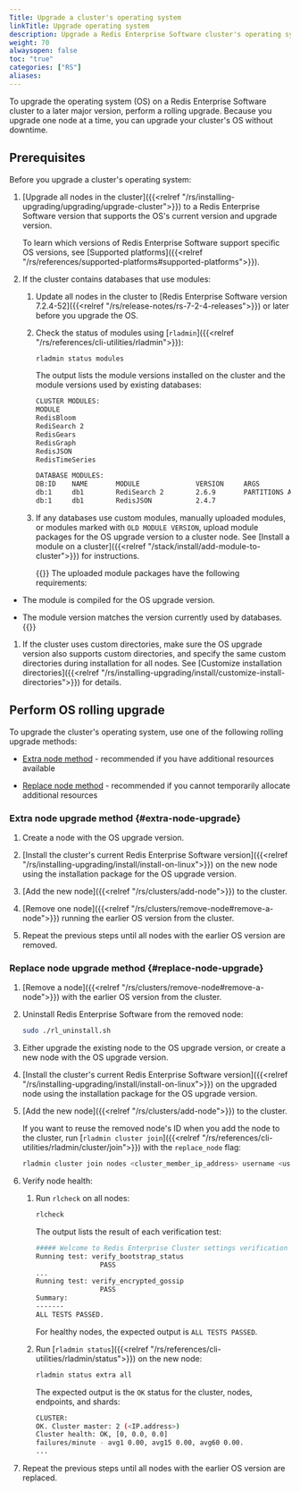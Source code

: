 ```yaml
---
Title: Upgrade a cluster's operating system
linkTitle: Upgrade operating system
description: Upgrade a Redis Enterprise Software cluster's operating system to a later major version.
weight: 70
alwaysopen: false
toc: "true"
categories: ["RS"]
aliases: 
---
```


To upgrade the operating system (OS) on a Redis Enterprise Software cluster to a later major version, perform a rolling upgrade. Because you upgrade one node at a time, you can upgrade your cluster's OS without downtime.

## Prerequisites

Before you upgrade a cluster's operating system:

1. [Upgrade all nodes in the cluster]({{<relref "/rs/installing-upgrading/upgrading/upgrade-cluster">}}) to a Redis Enterprise Software version that supports the OS's current version and upgrade version.

    To learn which versions of Redis Enterprise Software support specific OS versions, see [Supported platforms]({{<relref "/rs/references/supported-platforms#supported-platforms">}}).

1. If the cluster contains databases that use modules:

    1. Update all nodes in the cluster to [Redis Enterprise Software version 7.2.4-52]({{<relref "/rs/release-notes/rs-7-2-4-releases">}}) or later before you upgrade the OS.

    1. Check the status of modules using [`rladmin`]({{<relref "/rs/references/cli-utilities/rladmin">}}):

        ```sh
        rladmin status modules
        ```

        The output lists the module versions installed on the cluster and the module versions used by existing databases:

        ```sh
        CLUSTER MODULES:
        MODULE                                                                      VERSION                            
        RedisBloom                                                                  2.6.3                              
        RediSearch 2                                                                2.8.4                              
        RedisGears                                                                  2.0.12                             
        RedisGraph                                                                  2.10.12                            
        RedisJSON                                                                   2.6.6                              
        RedisTimeSeries                                                             1.10.6                             

        DATABASE MODULES:
        DB:ID    NAME       MODULE              VERSION     ARGS                     STATUS                            
        db:1     db1        RediSearch 2        2.6.9       PARTITIONS AUTO          OK, OLD MODULE VERSION            
        db:1     db1        RedisJSON           2.4.7                                OK, OLD MODULE VERSION  
        ```

    1. If any databases use custom modules, manually uploaded modules, or modules marked with `OLD MODULE VERSION`, upload module packages for the OS upgrade version to a cluster node. See [Install a module on a cluster]({{<relref "/stack/install/add-module-to-cluster">}}) for instructions.

        {{<note>}}
The uploaded module packages have the following requirements:

- The module is compiled for the OS upgrade version.
    
- The module version matches the version currently used by databases.
        {{</note>}}

1. If the cluster uses custom directories, make sure the OS upgrade version also supports custom directories, and specify the same custom directories during installation for all nodes. See [Customize installation directories]({{<relref "/rs/installing-upgrading/install/customize-install-directories">}}) for details.

## Perform OS rolling upgrade

To upgrade the cluster's operating system, use one of the following rolling upgrade methods:

- [Extra node method](#extra-node-upgrade) - recommended if you have additional resources available

- [Replace node method](#replace-node-upgrade) - recommended if you cannot temporarily allocate additional resources

### Extra node upgrade method {#extra-node-upgrade}

1. Create a node with the OS upgrade version.

1. [Install the cluster's current Redis Enterprise Software version]({{<relref "/rs/installing-upgrading/install/install-on-linux">}}) on the new node using the installation package for the OS upgrade version.

1. [Add the new node]({{<relref "/rs/clusters/add-node">}})  to the cluster.

1. [Remove one node]({{<relref "/rs/clusters/remove-node#remove-a-node">}}) running the earlier OS version from the cluster.

1. Repeat the previous steps until all nodes with the earlier OS version are removed.

### Replace node upgrade method {#replace-node-upgrade}

1. [Remove a node]({{<relref "/rs/clusters/remove-node#remove-a-node">}}) with the earlier OS version from the cluster.

1. Uninstall Redis Enterprise Software from the removed node:

    ```sh
    sudo ./rl_uninstall.sh
    ```

1. Either upgrade the existing node to the OS upgrade version, or create a new node with the OS upgrade version.

1. [Install the cluster's current Redis Enterprise Software version]({{<relref "/rs/installing-upgrading/install/install-on-linux">}}) on the upgraded node using the installation package for the OS upgrade version.

1. [Add the new node]({{<relref "/rs/clusters/add-node">}}) to the cluster.

    If you want to reuse the removed node's ID when you add the node to the cluster, run [`rladmin cluster join`]({{<relref "/rs/references/cli-utilities/rladmin/cluster/join">}}) with the `replace_node` flag:

    ```sh
    rladmin cluster join nodes <cluster_member_ip_address> username <username> password <password> replace_node <node_id>
    ```

1. Verify node health:

    1. Run `rlcheck` on all nodes:

        ```sh
        rlcheck
        ```

        The output lists the result of each verification test:

        ```sh
        ##### Welcome to Redis Enterprise Cluster settings verification utility ####
        Running test: verify_bootstrap_status
		                PASS
        ...
        Running test: verify_encrypted_gossip
		                PASS
        Summary:
        -------
        ALL TESTS PASSED.
        ```

        For healthy nodes, the expected output is `ALL TESTS PASSED`.

    1. Run [`rladmin status`]({{<relref "/rs/references/cli-utilities/rladmin/status">}}) on the new node:

        ```sh
        rladmin status extra all
        ```

        The expected output is the `OK` status for the cluster, nodes, endpoints, and shards:

        ```sh
        CLUSTER:
        OK. Cluster master: 2 (<IP.address>)
        Cluster health: OK, [0, 0.0, 0.0]
        failures/minute - avg1 0.00, avg15 0.00, avg60 0.00.
        ...
        ```

1. Repeat the previous steps until all nodes with the earlier OS version are replaced.
